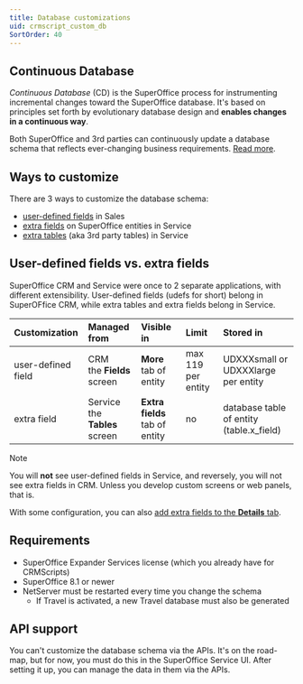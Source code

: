```yaml
---
title: Database customizations
uid: crmscript_custom_db
SortOrder: 40
---
```


## Continuous Database

*Continuous Database* (CD) is the SuperOffice process for instrumenting incremental changes toward the SuperOffice database. It's based on principles set forth by evolutionary database design and **enables changes in a continuous way**.

Both SuperOffice and 3rd parties can continuously update a database schema that reflects ever-changing business requirements. [Read more](https://community.superoffice.com/en/content/.content/database/continuous-database/).

## Ways to customize

There are 3 ways to customize the database schema:

* [user-defined fields](./udef.md) in Sales
* [extra fields](./extra-fields.md) on SuperOffice entities in Service
* [extra tables](./extra-tables.md) (aka 3rd party tables) in Service

## User-defined fields vs. extra fields

SuperOffice CRM and Service were once to 2 separate applications, with different extensibility.
User-defined fields (udefs for short) belong in SuperOFfice CRM, while extra tables and extra fields belong in Service.

| Customization      | Managed from   | Visible in  | Limit | Stored in |
|:-------------------|:---------------|:------------|:------|:----------|
| user-defined field | CRM<br />the **Fields** screen | **More** tab of entity | max 119 per entity | UDXXXsmall or UDXXXlarge per entity|
| extra field        | Service<br />the **Tables** screen | **Extra fields** tab of entity | no | database table of entity (table.x_field) |

> [!NOTE]
> You will **not** see user-defined fields in Service, and reversely, you will not see extra fields in CRM. Unless you develop custom screens or web panels, that is.

With some configuration, you can also [add extra fields to the **Details** tab](https://community.superoffice.com/en/search/#/faq/113644).

## Requirements

* SuperOffice Expander Services license (which you already have for CRMScripts)
* SuperOffice 8.1 or newer
* NetServer must be restarted every time you change the schema
  * If Travel is activated, a new Travel database must also be generated

## API support

You can't customize the database schema via the APIs. It's on the road-map, but for now, you must do this in the SuperOffice Service UI. After setting it up, you can manage the data in them via the APIs.
